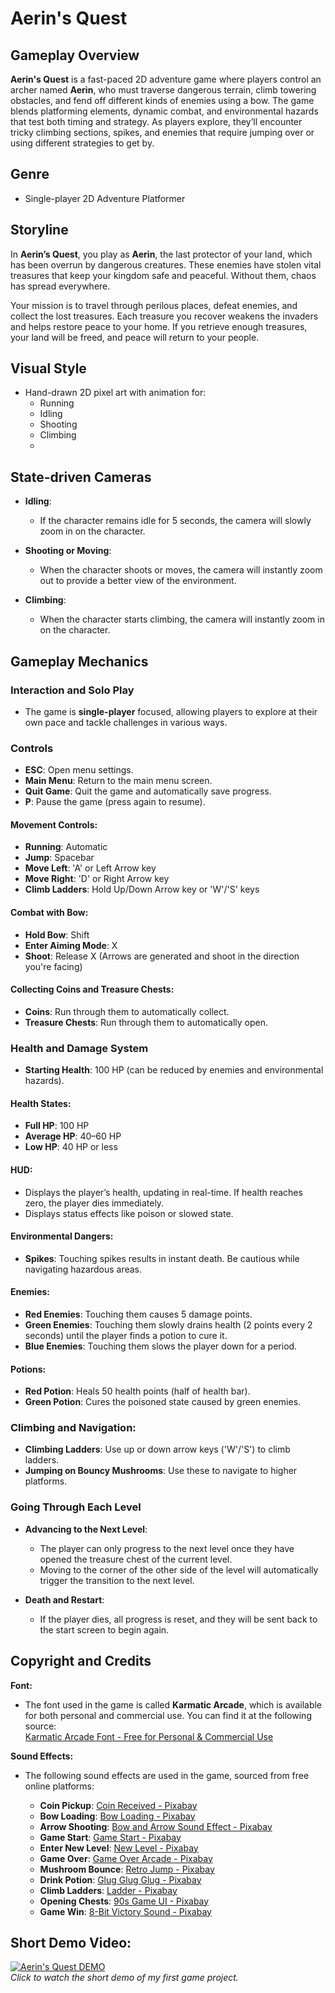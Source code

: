 # Aerin's Quest

## Gameplay Overview
**Aerin's Quest** is a fast-paced 2D adventure game where players control an archer named **Aerin**, who must traverse dangerous terrain, climb towering obstacles, and fend off different kinds of enemies using a bow. The game blends platforming elements, dynamic combat, and environmental hazards that test both timing and strategy. As players explore, they’ll encounter tricky climbing sections, spikes, and enemies that require jumping over or using different strategies to get by.

## Genre
- Single-player 2D Adventure Platformer

## Storyline
In **Aerin’s Quest**, you play as **Aerin**, the last protector of your land, which has been overrun by dangerous creatures. These enemies have stolen vital treasures that keep your kingdom safe and peaceful. Without them, chaos has spread everywhere.

Your mission is to travel through perilous places, defeat enemies, and collect the lost treasures. Each treasure you recover weakens the invaders and helps restore peace to your home. If you retrieve enough treasures, your land will be freed, and peace will return to your people.

## Visual Style
- Hand-drawn 2D pixel art with animation for:
  - Running
  - Idling
  - Shooting
  - Climbing
  - 
## State-driven Cameras

- **Idling**: 
  - If the character remains idle for 5 seconds, the camera will slowly zoom in on the character.

- **Shooting or Moving**: 
  - When the character shoots or moves, the camera will instantly zoom out to provide a better view of the environment.

- **Climbing**: 
  - When the character starts climbing, the camera will instantly zoom in on the character.

## Gameplay Mechanics

### Interaction and Solo Play
- The game is **single-player** focused, allowing players to explore at their own pace and tackle challenges in various ways.

### Controls

- **ESC**: Open menu settings.
- **Main Menu**: Return to the main menu screen.
- **Quit Game**: Quit the game and automatically save progress.
- **P**: Pause the game (press again to resume).

#### Movement Controls:
- **Running**: Automatic
- **Jump**: Spacebar
- **Move Left**: 'A' or Left Arrow key
- **Move Right**: 'D' or Right Arrow key
- **Climb Ladders**: Hold Up/Down Arrow key or 'W'/'S' keys

#### Combat with Bow:
- **Hold Bow**: Shift
- **Enter Aiming Mode**: X
- **Shoot**: Release X (Arrows are generated and shoot in the direction you're facing)

#### Collecting Coins and Treasure Chests:
- **Coins**: Run through them to automatically collect.
- **Treasure Chests**: Run through them to automatically open.

### Health and Damage System

- **Starting Health**: 100 HP (can be reduced by enemies and environmental hazards).
  
#### Health States:
- **Full HP**: 100 HP
- **Average HP**: 40–60 HP
- **Low HP**: 40 HP or less

#### HUD:
- Displays the player’s health, updating in real-time. If health reaches zero, the player dies immediately.
- Displays status effects like poison or slowed state.

#### Environmental Dangers:
- **Spikes**: Touching spikes results in instant death. Be cautious while navigating hazardous areas.

#### Enemies:
- **Red Enemies**: Touching them causes 5 damage points.
- **Green Enemies**: Touching them slowly drains health (2 points every 2 seconds) until the player finds a potion to cure it.
- **Blue Enemies**: Touching them slows the player down for a period.

#### Potions:
- **Red Potion**: Heals 50 health points (half of health bar).
- **Green Potion**: Cures the poisoned state caused by green enemies.

### Climbing and Navigation:
- **Climbing Ladders**: Use up or down arrow keys ('W'/'S') to climb ladders.
- **Jumping on Bouncy Mushrooms**: Use these to navigate to higher platforms.

### Going Through Each Level

- **Advancing to the Next Level**: 
  - The player can only progress to the next level once they have opened the treasure chest of the current level.
  - Moving to the corner of the other side of the level will automatically trigger the transition to the next level.

- **Death and Restart**: 
  - If the player dies, all progress is reset, and they will be sent back to the start screen to begin again.

## Copyright and Credits

**Font:**
- The font used in the game is called **Karmatic Arcade**, which is available for both personal and commercial use. You can find it at the following source:  
  [Karmatic Arcade Font - Free for Personal & Commercial Use](https://www.fontsc.com/font/karmatic-arcade)

**Sound Effects:**
- The following sound effects are used in the game, sourced from free online platforms:

  - **Coin Pickup**: [Coin Received - Pixabay](https://pixabay.com/vi/sound-effects/coin-recieved-230517/)
  - **Bow Loading**: [Bow Loading - Pixabay](https://pixabay.com/vi/sound-effects/bow-loading-38752/)
  - **Arrow Shooting**: [Bow and Arrow Sound Effect - Pixabay](https://pixabay.com/vi/sound-effects/bow-and-arrow-shootsound-effect-1-239700/)
  - **Game Start**: [Game Start - Pixabay](https://pixabay.com/sound-effects/game-start-6104/)
  - **Enter New Level**: [New Level - Pixabay](https://pixabay.com/vi/sound-effects/new-level-142995/)
  - **Game Over**: [Game Over Arcade - Pixabay](https://pixabay.com/vi/sound-effects/game-over-arcade-6435/)
  - **Mushroom Bounce**: [Retro Jump - Pixabay](https://pixabay.com/vi/sound-effects/retro-jump-3-236683/)
  - **Drink Potion**: [Glug Glug Glug - Pixabay](https://pixabay.com/vi/sound-effects/glug-glug-glug-39140/)
  - **Climb Ladders**: [Ladder - Pixabay](https://pixabay.com/vi/sound-effects/ladder-82581/)
  - **Opening Chests**: [90s Game UI - Pixabay](https://pixabay.com/vi/sound-effects/90s-game-ui-6-185099/)
  - **Game Win**: [8-Bit Victory Sound - Pixabay](https://pixabay.com/vi/sound-effects/8-bit-victory-sound-101319/)
 
## Short Demo Video: ##

[![Aerin's Quest DEMO](https://img.youtube.com/vi/FjojeRYXjcQ/maxresdefault.jpg)](https://youtu.be/FjojeRYXjcQ)  
*Click to watch the short demo of my first game project.*
